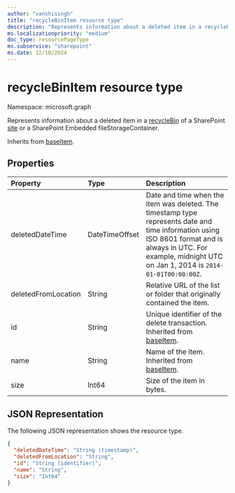 ```yaml
---
author: "vanshisingh"
title: "recycleBinItem resource type"
description: "Represents information about a deleted item in a recycleBin of a SharePoint site."
ms.localizationpriority: "medium"
doc_type: resourcePageType
ms.subservice: "sharepoint"
ms.date: 12/10/2024
---
```


# recycleBinItem resource type

Namespace: microsoft.graph

Represents information about a deleted item in a [recycleBin](recyclebin.md) of a SharePoint [site](site.md) or a SharePoint Embedded fileStorageContainer.

Inherits from [baseItem](baseitem.md).

## Properties

| Property            | Type           | Description                                                                                                                                                                                                      |
|:--------------------|:---------------|:------------------|
| deletedDateTime     | DateTimeOffset | Date and time when the item was deleted. The timestamp type represents date and time information using ISO 8601 format and is always in UTC. For example, midnight UTC on Jan 1, 2014 is `2014-01-01T00:00:00Z`. |
| deletedFromLocation | String         | Relative URL of the list or folder that originally contained the item. |                                                                                                                                 
| id                  | String         | Unique identifier of the delete transaction. Inherited from [baseItem](baseitem.md). |                                                                                                                            
| name                | String         | Name of the item. Inherited from [baseItem](baseitem.md). |                                                                                                                                                       
| size                | Int64          | Size of the item in bytes. |                                                                                                                                                                             

## JSON Representation

The following JSON representation shows the resource type.

<!-- {
  "blockType": "resource",
  "keyProperty": "id",
  "baseType": "microsoft.graph.baseItem",
  "@odata.type": "microsoft.graph.recycleBinItem",
  "optionalProperties": []
}-->

```json
{
  "deletedDateTime": "String (timestamp)",
  "deletedFromLocation": "String",
  "id": "String (identifier)",
  "name": "String",
  "size": "Int64"
}
```

<!-- {
"type": "#page.annotation",
"description": "The recycleBinItem resource returns information about a deletion event and its associated resources.",
"keywords": "recycle,bin,recyclebin,delete ",
"createdBy": "API Clinic",
"section": "documentation"
}-->
